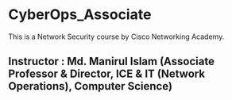 # CyberOps_Associate
This is a Network Security course by Cisco Networking Academy.
## Instructor : Md. Manirul Islam (Associate Professor & Director, ICE & IT (Network Operations), Computer Science)
